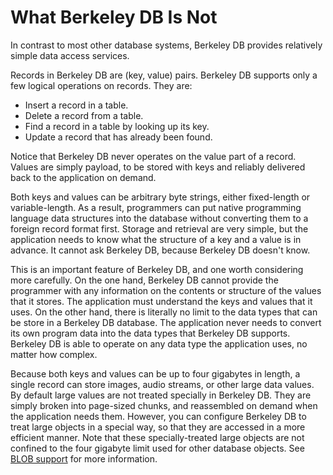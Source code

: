 # What Berkeley DB Is Not

In contrast to most other database systems, Berkeley DB provides relatively simple data access services.

Records in Berkeley DB are (key, value) pairs. Berkeley DB supports only a few logical operations on records. They are:

- Insert a record in a table.
- Delete a record from a table.
- Find a record in a table by looking up its key.
- Update a record that has already been found.

Notice that Berkeley DB never operates on the value part of a record. Values are simply payload, to be stored with keys and reliably delivered back to the application on demand.

Both keys and values can be arbitrary byte strings, either fixed-length or variable-length. As a result, programmers can put native programming language data structures into the database without converting them to a foreign record format first. Storage and retrieval are very simple, but the application needs to know what the structure of a key and a value is in advance. It cannot ask Berkeley DB, because Berkeley DB doesn't know.

This is an important feature of Berkeley DB, and one worth considering more carefully. On the one hand, Berkeley DB cannot provide the programmer with any information on the contents or structure of the values that it stores. The application must understand the keys and values that it uses. On the other hand, there is literally no limit to the data types that can be store in a Berkeley DB database. The application never needs to convert its own program data into the data types that Berkeley DB supports. Berkeley DB is able to operate on any data type the application uses, no matter how complex.

Because both keys and values can be up to four gigabytes in length, a single record can store images, audio streams, or other large data values. By default large values are not treated specially in Berkeley DB. They are simply broken into page-sized chunks, and reassembled on demand when the application needs them. However, you can configure Berkeley DB to treat large objects in a special way, so that they are accessed in a more efficient manner. Note that these specially-treated large objects are not confined to the four gigabyte limit used for other database objects. See [BLOB support](xref:blob-support.md) for more information.